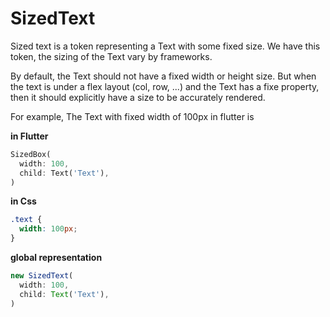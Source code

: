 # SizedText

Sized text is a token representing a Text with some fixed size. We have this token, the sizing of the Text vary by frameworks.

By default, the Text should not have a fixed width or height size. But when the text is under a flex layout (col, row, ...) and the Text has a fixe property, then it should explicitly have a size to be accurately rendered.

For example, The Text with fixed width of 100px in flutter is

**in Flutter**

```dart
SizedBox(
  width: 100,
  child: Text('Text'),
)
```

**in Css**

```css
.text {
  width: 100px;
}
```

**global representation**

```ts
new SizedText(
  width: 100,
  child: Text('Text'),
)
```
